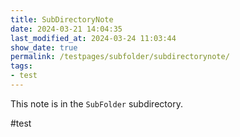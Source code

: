 ```yaml
---
title: SubDirectoryNote
date: 2024-03-21 14:04:35
last_modified_at: 2024-03-24 11:03:44
show_date: true
permalink: /testpages/subfolder/subdirectorynote/
tags:
- test
---
```

This note is in the `SubFolder` subdirectory.

#test